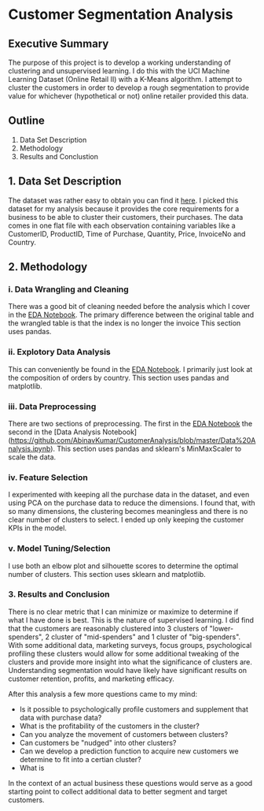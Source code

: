 # Customer Segmentation Analysis

## Executive Summary
The purpose of this project is to develop a working understanding of clustering and unsupervised learning. I do this with the UCI Machine Learning Dataset (Online Retail II) with a K-Means algorithm. I attempt to cluster the customers in order to develop a rough segmentation to provide value for whichever (hypothetical or not) online retailer provided this data.

## Outline
1. Data Set Description
2. Methodology
3. Results and Conclustion

## 1. Data Set Description
The dataset was rather easy to obtain you can find it [here](https://archive.ics.uci.edu/ml/datasets/Online+Retail+II).
I picked this dataset for my analysis because it provides the core requirements for a business to be able to cluster their customers, their purchases. The data comes in one flat file with each observation containing variables like a CustomerID, ProductID, Time of Purchase, Quantity, Price, InvoiceNo and Country.

## 2. Methodology

### i. Data Wrangling and Cleaning
There was a good bit of cleaning needed before the analysis which I cover in the [EDA Notebook](https://github.com/AbinavKumar/CustomerAnalysis/blob/master/EDA.ipynb). The primary difference between the original table and the wrangled table is that the index is no longer the invoice This section uses pandas.

### ii. Explotory Data Analysis
This can conveniently be found in the [EDA Notebook](https://github.com/AbinavKumar/CustomerAnalysis/blob/master/EDA.ipynb). I primarily just look at the composition of orders by country. This section uses pandas and matplotlib.

### iii. Data Preprocessing
There are two sections of preprocessing. The first in the [EDA Notebook](https://github.com/AbinavKumar/CustomerAnalysis/blob/master/EDA.ipynb) the second in the [Data Analysis Notebook] (https://github.com/AbinavKumar/CustomerAnalysis/blob/master/Data%20Analysis.ipynb). This section uses pandas and sklearn's MinMaxScaler to scale the data.

### iv. Feature Selection
I experimented with keeping all the purchase data in the dataset, and even using PCA on the purchase data to reduce the dimensions. I found that, with so many dimensions, the clustering becomes meaningless and there is no clear number of clusters to select. I ended up only keeping the customer KPIs in the model. 

### v. Model Tuning/Selection
I use both an elbow plot and silhouette scores to determine the optimal number of clusters. This section uses sklearn and matplotlib.

### 3. Results and Conclusion
There is no clear metric that I can minimize or maximize to determine if what I have done is best. This is the nature of supervised learning. I did find that the customers are reasonably clustered into 3 clusters of "lower-spenders", 2 cluster of "mid-spenders" and 1 cluster of "big-spenders". With some additional data, marketing surveys, focus groups, psychological profiling these clusters would allow for some additional tweaking of the clusters and provide more insight into what the significance of clusters are. Understanding segmentation would have likely have significant results on customer retention, profits, and marketing efficacy.

After this analysis a few more questions came to my mind:
- Is it possible to psychologically profile customers and supplement that data with purchase data?
- What is the profitability of the customers in the cluster?
- Can you analyze the movement of customers between clusters?
- Can customers be "nudged" into other clusters?
- Can we develop a prediction function to acquire new customers we determine to fit into a certian cluster?
- What is

In the context of an actual business these questions would serve as a good starting point to collect additional data to better segment and target customers. 
